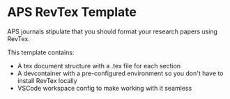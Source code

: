 # APS RevTex Template

APS journals stipulate that you should format your research papers using RevTex.

This template contains:

- A tex document structure with a .tex file for each section
- A devcontainer with a pre-configured environment so you don't have to install RevTex locally
- VSCode workspace config to make working with it seamless
